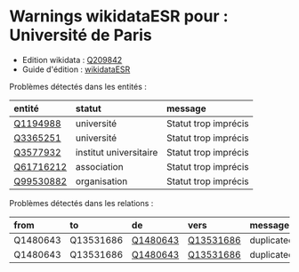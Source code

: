 Warnings wikidataESR pour : Université de Paris
================

- Edition wikidata : [Q209842](https://www.wikidata.org/wiki/Q209842)
- Guide d'édition : [wikidataESR](https://github.com/cpesr/wikidataESR/)



Problèmes détectés dans les entités :

|entité                                               |statut                 |message              |
|:----------------------------------------------------|:----------------------|:--------------------|
|[Q1194988](https://www.wikidata.org/wiki/Q1194988)   |université             |Statut trop imprécis |
|[Q3365251](https://www.wikidata.org/wiki/Q3365251)   |université             |Statut trop imprécis |
|[Q3577932](https://www.wikidata.org/wiki/Q3577932)   |institut universitaire |Statut trop imprécis |
|[Q61716212](https://www.wikidata.org/wiki/Q61716212) |association            |Statut trop imprécis |
|[Q99530882](https://www.wikidata.org/wiki/Q99530882) |organisation           |Statut trop imprécis |


Problèmes détectés dans les relations :



|from     |to        |de                                                 |vers                                                 |message    |
|:--------|:---------|:--------------------------------------------------|:----------------------------------------------------|:----------|
|Q1480643 |Q13531686 |[Q1480643](https://www.wikidata.org/wiki/Q1480643) |[Q13531686](https://www.wikidata.org/wiki/Q13531686) |duplicated |
|Q1480643 |Q13531686 |[Q1480643](https://www.wikidata.org/wiki/Q1480643) |[Q13531686](https://www.wikidata.org/wiki/Q13531686) |duplicated |
